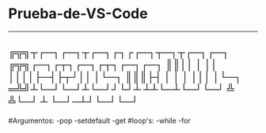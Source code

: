 # Prueba-de-VS-Code
-----------------------------------------------------------------------------------------------------------------------------------
╔╦╗┬┌─┐┌─┐┬┌─┐┌┐┌┌─┐┬─┐┬┌─┐┌─┐    ╔╦╗┌─┐┌┬┐┌─┐┌┬┐┌─┐┌─┐
 ║║││  │  ││ ││││├─┤├┬┘││ │└─┐    ║║║├┤  │ │ │ │││ │└─┐
═╩╝┴└─┘└─┘┴└─┘┘└┘┴ ┴┴└─┴└─┘└─┘    ╩ ╩└─┘ ┴ └─┘─┴┘└─┘└─┘
-------------------------------------------------------------------------------------------------------------------------------------
#Argumentos:
-pop
-setdefault
-get
#loop's:
-while
-for
